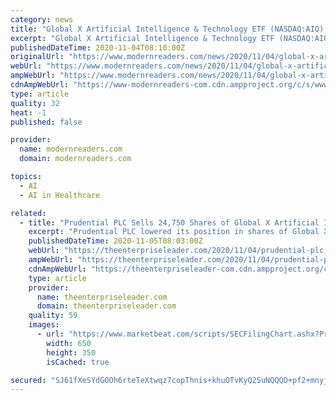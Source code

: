 ```yaml
---
category: news
title: "Global X Artificial Intelligence & Technology ETF (NASDAQ:AIQ) Shares Cross Above 200-Day Moving Average of $21.47"
excerpt: "Global X Artificial Intelligence & Technology ETF (NASDAQ:AIQ) shares passed above its two hundred day moving average during trading on Tuesday . The stock has a two hundred day moving average of $21."
publishedDateTime: 2020-11-04T08:10:00Z
originalUrl: "https://www.modernreaders.com/news/2020/11/04/global-x-artificial-intelligence-technology-etf-nasdaqaiq-shares-cross-above-200-day-moving-average-of-21-47.html"
webUrl: "https://www.modernreaders.com/news/2020/11/04/global-x-artificial-intelligence-technology-etf-nasdaqaiq-shares-cross-above-200-day-moving-average-of-21-47.html"
ampWebUrl: "https://www.modernreaders.com/news/2020/11/04/global-x-artificial-intelligence-technology-etf-nasdaqaiq-shares-cross-above-200-day-moving-average-of-21-47.html/amp"
cdnAmpWebUrl: "https://www-modernreaders-com.cdn.ampproject.org/c/s/www.modernreaders.com/news/2020/11/04/global-x-artificial-intelligence-technology-etf-nasdaqaiq-shares-cross-above-200-day-moving-average-of-21-47.html/amp"
type: article
quality: 32
heat: -1
published: false

provider:
  name: modernreaders.com
  domain: modernreaders.com

topics:
  - AI
  - AI in Healthcare

related:
  - title: "Prudential PLC Sells 24,750 Shares of Global X Artificial Intelligence & Technology ETF (NASDAQ:AIQ)"
    excerpt: "Prudential PLC lowered its position in shares of Global X Artificial Intelligence & Technology ETF (NASDAQ:AIQ) by 5.2% during the third quarter, according to the company in its most recent disclosure with the Securities and Exchange Commission."
    publishedDateTime: 2020-11-05T08:03:00Z
    webUrl: "https://theenterpriseleader.com/2020/11/04/prudential-plc-sells-24750-shares-of-global-x-artificial-intelligence-technology-etf-nasdaqaiq.html"
    ampWebUrl: "https://theenterpriseleader.com/2020/11/04/prudential-plc-sells-24750-shares-of-global-x-artificial-intelligence-technology-etf-nasdaqaiq.html/amp"
    cdnAmpWebUrl: "https://theenterpriseleader-com.cdn.ampproject.org/c/s/theenterpriseleader.com/2020/11/04/prudential-plc-sells-24750-shares-of-global-x-artificial-intelligence-technology-etf-nasdaqaiq.html/amp"
    type: article
    provider:
      name: theenterpriseleader.com
      domain: theenterpriseleader.com
    quality: 59
    images:
      - url: "https://www.marketbeat.com/scripts/SECFilingChart.ashx?Prefix=NASDAQ&Symbol=AIQ"
        width: 650
        height: 350
        isCached: true

secured: "SJ61fXeSYdGOOh6rteTeXtwqz7copThnis+khuOTvKyQ2SuNQQQD+pf2+mnyjAiFvReKCy6M4VDZizzTvxAsm3EOknOJRQZcTl9xv+eMQHOGiA5VtRYZ4Tu1DXj9MAw2sFp/9CfiC6zawceKGKSOo4JFUi9//8lpS8/Ky1V/hv6eQwzWubSrAB6bHpWUcVe7CNa5lx2TXse4z8ib+BFHZ8eJOX6AxbdvidLBpwV17kOyK6mS+7RgX17aTo19Nq/WUgko8u2CSQlOn3BpNh8MziL6HUMDHlVLzmbn1n+l/ULlVK7P1JsyM19wweHT6PNoaHASB0NY0lGG58WXZmijZqW7qx3AhCJnG8liCIy1J/I=;wYo/s5KczV8/10NeP/DuXQ=="
---
```


